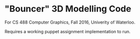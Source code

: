 # "Bouncer" 3D Modelling Code

For CS 488 Computer Graphics, Fall 2016, Univerity of Waterloo.

Requires a working puppet assignment implementation to run.
